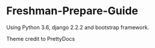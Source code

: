 # Freshman-Prepare-Guide
Using Python 3.6, django 2.2.2 and bootstrap framework.

Theme credit to PrettyDocs

